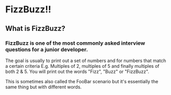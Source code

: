 # FizzBuzz!!

## What is FizzBuzz?

### FizzBuzz is one of the most commonly asked interview questions for a junior developer.

The goal is usually to print out a set of numbers and for numbers that match a certain criteria E.g. Multiples of 2, multiples of 5 and finally multiples of both 2 & 5.
You will print out the words "Fizz", "Buzz" or "FizzBuzz".

This is sometimes also called the FooBar scenario but it's essentially the same thing but with different words.

